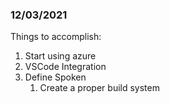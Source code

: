 ### 12/03/2021

Things to accomplish:

1. Start using azure
2. VSCode Integration
3. Define Spoken
    1. Create a proper build system